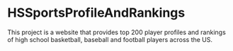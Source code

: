 # HSSportsProfileAndRankings
This project is a website that provides top 200 player profiles and rankings of high school basketball, baseball and football players across the US.
